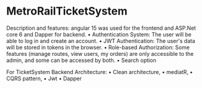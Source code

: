 # MetroRailTicketSystem

Description and features:
angular 15 was used for the frontend and ASP.Net core 6 and Dapper for backend.
• Authentication System: The user will be able to log in and create an account.
• JWT Authentication: The user's data will be stored in tokens in the browser.
• Role-based Authorization: Some features (manage routes, view users, my orders) are only accessible to the admin, and some can be accessed by both.
• Search option

For TicketSystem Backend Architecture:
•	Clean architecture, 
•	mediatR, 
•	CQRS pattern, 
•	Jwt
•	Dapper


